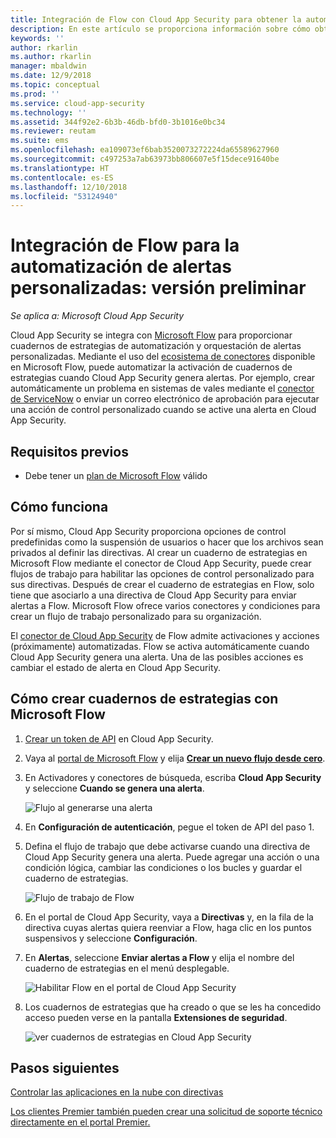 ```yaml
---
title: Integración de Flow con Cloud App Security para obtener la automatización de alertas personalizadas | Microsoft Docs
description: En este artículo se proporciona información sobre cómo obtener la automatización de alertas personalizadas mediante la integración de Flow con Cloud App Security.
keywords: ''
author: rkarlin
ms.author: rkarlin
manager: mbaldwin
ms.date: 12/9/2018
ms.topic: conceptual
ms.prod: ''
ms.service: cloud-app-security
ms.technology: ''
ms.assetid: 344f92e2-6b3b-46db-bfd0-3b1016e0bc34
ms.reviewer: reutam
ms.suite: ems
ms.openlocfilehash: ea109073ef6bab3520073272224da65589627960
ms.sourcegitcommit: c497253a7ab63973bb806607e5f15dece91640be
ms.translationtype: HT
ms.contentlocale: es-ES
ms.lasthandoff: 12/10/2018
ms.locfileid: "53124940"
---
```

# <a name="integrate-with-flow-for-custom-alert-automation---preview"></a>Integración de Flow para la automatización de alertas personalizadas: versión preliminar

*Se aplica a: Microsoft Cloud App Security*

Cloud App Security se integra con [Microsoft Flow](https://docs.microsoft.com/flow/getting-started) para proporcionar cuadernos de estrategias de automatización y orquestación de alertas personalizadas. Mediante el uso del [ecosistema de conectores](https://docs.microsoft.com/connectors/) disponible en Microsoft Flow, puede automatizar la activación de cuadernos de estrategias cuando Cloud App Security genera alertas. Por ejemplo, crear automáticamente un problema en sistemas de vales mediante el [conector de ServiceNow](https://docs.microsoft.com/connectors/service-now/) o enviar un correo electrónico de aprobación para ejecutar una acción de control personalizado cuando se active una alerta en Cloud App Security.  

## <a name="prerequisites"></a>Requisitos previos 

 - Debe tener un [plan de Microsoft Flow](https://flow.microsoft.com/en-us/pricing) válido

## <a name="how-it-works"></a>Cómo funciona

Por sí mismo, Cloud App Security proporciona opciones de control predefinidas como la suspensión de usuarios o hacer que los archivos sean privados al definir las directivas. Al crear un cuaderno de estrategias en Microsoft Flow mediante el conector de Cloud App Security, puede crear flujos de trabajo para habilitar las opciones de control personalizado para sus directivas. Después de crear el cuaderno de estrategias en Flow, solo tiene que asociarlo a una directiva de Cloud App Security para enviar alertas a Flow. Microsoft Flow ofrece varios conectores y condiciones para crear un flujo de trabajo personalizado para su organización. 

El [conector de Cloud App Security](https://docs.microsoft.com/connectors/cloudappsecurity/#/providers/microsoft.powerapps/apis/shared_cloudappsecurity/apioperations/mcas_on_alert_generated) de Flow admite activaciones y acciones (próximamente) automatizadas. Flow se activa automáticamente cuando Cloud App Security genera una alerta. Una de las posibles acciones es cambiar el estado de alerta en Cloud App Security. 

## <a name="how-to-create-playbooks-with-microsoft-flow"></a>Cómo crear cuadernos de estrategias con Microsoft Flow

1. [Crear un token de API](api-tokens.md) en Cloud App Security. 

2. Vaya al [portal de Microsoft Flow](https://flow.microsoft.com) y elija [ **Crear un nuevo flujo desde cero**](https://docs.microsoft.com/flow/get-started-logic-flow). 

3. En Activadores y conectores de búsqueda, escriba **Cloud App Security** y seleccione **Cuando se genera una alerta**.

   ![Flujo al generarse una alerta](./media/flow-when-alert.png)

4. En **Configuración de autenticación**, pegue el token de API del paso 1. 

5. Defina el flujo de trabajo que debe activarse cuando una directiva de Cloud App Security genera una alerta. Puede agregar una acción o una condición lógica, cambiar las condiciones o los bucles y guardar el cuaderno de estrategias. 

   ![Flujo de trabajo de Flow](./media/flow-workflow.png)

6. En el portal de Cloud App Security, vaya a **Directivas** y, en la fila de la directiva cuyas alertas quiera reenviar a Flow, haga clic en los puntos suspensivos y seleccione **Configuración**. 
7. En **Alertas**, seleccione **Enviar alertas a Flow** y elija el nombre del cuaderno de estrategias en el menú desplegable.  

   ![Habilitar Flow en el portal de Cloud App Security](./media/flow-mcas-config.png)

8. Los cuadernos de estrategias que ha creado o que se les ha concedido acceso pueden verse en la pantalla **Extensiones de seguridad**. 

  
   ![ver cuadernos de estrategias en Cloud App Security](./media/flow-extensions.png)
 
 

## <a name="next-steps"></a>Pasos siguientes 
[Controlar las aplicaciones en la nube con directivas](control-cloud-apps-with-policies.md)   

[Los clientes Premier también pueden crear una solicitud de soporte técnico directamente en el portal Premier.](https://premier.microsoft.com/)  
  
